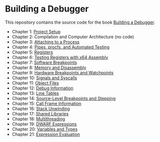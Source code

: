 # Building a Debugger

This repository contains the source code for the book [Building a Debugger](https://nostarch.com/building-a-debugger).

- Chapter 1: [Project Setup](https://github.com/TartanLlama/sdb/tree/chapter-1)
- Chapter 2: Compilation and Computer Architecture (no code)
- Chapter 3: [Attaching to a Process](https://github.com/TartanLlama/sdb/tree/chapter-3)
- Chapter 4: [Pipes, procfs, and Automated Testing](https://github.com/TartanLlama/sdb/tree/chapter-4)
- Chapter 5: [Registers](https://github.com/TartanLlama/sdb/tree/chapter-5)
- Chapter 6: [Testing Registers with x64 Assembly](https://github.com/TartanLlama/sdb/tree/chapter-6)
- Chapter 7: [Software Breakpoints](https://github.com/TartanLlama/sdb/tree/chapter-7)
- Chapter 8: [Memory and Disassembly](https://github.com/TartanLlama/sdb/tree/chapter-8)
- Chapter 9: [Hardware Breakpoints and Watchpoints](https://github.com/TartanLlama/sdb/tree/chapter-9)
- Chapter 10: [Signals and Syscalls](https://github.com/TartanLlama/sdb/tree/chapter-10)
- Chapter 11: [Object Files](https://github.com/TartanLlama/sdb/tree/chapter-11)
- Chapter 12: [Debug Information](https://github.com/TartanLlama/sdb/tree/chapter-12)
- Chapter 13: [Line Tables](https://github.com/TartanLlama/sdb/tree/chapter-13)
- Chapter 14: [Source-Level Breakpoints and Stepping](https://github.com/TartanLlama/sdb/tree/chapter-14)
- Chapter 15: [Call Frame Information](https://github.com/TartanLlama/sdb/tree/chapter-15)
- Chapter 16: [Stack Unwinding](https://github.com/TartanLlama/sdb/tree/chapter-16)
- Chapter 17: [Shared Libraries](https://github.com/TartanLlama/sdb/tree/chapter-17)
- Chapter 18: [Multithreading](https://github.com/TartanLlama/sdb/tree/chapter-18)
- Chapter 19: [DWARF Expressions](https://github.com/TartanLlama/sdb/tree/chapter-19)
- Chapter 20: [Variables and Types](https://github.com/TartanLlama/sdb/tree/chapter-20)
- Chapter 21: [Expression Evaluation](https://github.com/TartanLlama/sdb/tree/chapter-21)
